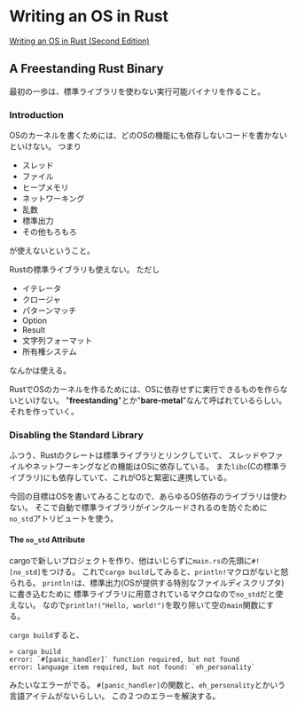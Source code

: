 # Writing an OS in Rust

[Writing an OS in Rust (Second Edition)](https://os.phil-opp.com/)

## A Freestanding Rust Binary
最初の一歩は、標準ライブラリを使わない実行可能バイナリを作ること。


### Introduction
OSのカーネルを書くためには、どのOSの機能にも依存しないコードを書かないといけない。
つまり
- スレッド
- ファイル
- ヒープメモリ
- ネットワーキング
- 乱数
- 標準出力
- その他もろもろ

が使えないということ。

Rustの標準ライブラリも使えない。
ただし
- イテレータ
- クロージャ
- パターンマッチ
- Option
- Result
- 文字列フォーマット
- 所有権システム

なんかは使える。

RustでOSのカーネルを作るためには、OSに依存せずに実行できるものを作らないといけない。
"**freestanding**"とか"**bare-metal**"なんて呼ばれているらしい。
それを作っていく。


### Disabling the Standard Library
ふつう、Rustのクレートは標準ライブラリとリンクしていて、
スレッドやファイルやネットワーキングなどの機能はOSに依存している。
また`libc`(Cの標準ライブラリ)にも依存していて、これがOSと緊密に連携している。

今回の目標はOSを書いてみることなので、あらゆるOS依存のライブラリは使わない。
そこで自動で標準ライブラリがインクルードされるのを防ぐために`no_std`アトリビュートを使う。

#### The `no_std` Attribute
cargoで新しいプロジェクトを作り、他はいじらずに`main.rs`の先頭に`#![no_std]`をつける。
これで`cargo build`してみると、`println!`マクロがないと怒られる。
`println!`は、標準出力(OSが提供する特別なファイルディスクリプタ)に書き込むために
標準ライブラリに用意されているマクロなので`no_std`だと使えない。
なので`println!("Hello, world!")`を取り除いて空の`main`関数にする。

`cargo build`すると、
```
> cargo build
error: `#[panic_handler]` function required, but not found
error: language item required, but not found: `eh_personality`
```
みたいなエラーがでる。
`#[panic_handler]`の関数と、`eh_personality`とかいう言語アイテムがないらしい。
この２つのエラーを解決する。
